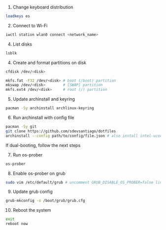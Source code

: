 1. Change keyboard distribution
```zsh
loadkeys es
```

2. Connect to Wi-Fi
```zsh
iwctl station wlan0 connect <network_name>
```

4. List disks
```zsh
lsblk
```

4. Create and format partitions on disk
```zsh
cfdisk /dev/<disk>

mkfs.fat -F32 /dev/<disk> # boot (/boot) partition
mkswap /dev/<disk>        # [SWAP] partition
mkfs.ext4 /dev/<disk>     # root (/) partition
```

5. Update archinstall and keyring
```zsh
pacman -Sy archinstall archlinux-keyring
```

6. Run archinstall with config file

```zsh
pacman -Sy git
git clone https://github.com/sdevsantiago/dotfiles
archinstall --config path/to/config/file.json # also install intel-ucode/amd-ucode
```

If dual-booting, follow the next steps

7. Run os-prober
```zsh
os-prober
```

8. Enable os-prober on grub
```zsh
sudo vim /etc/default/grub # uncomment GRUB_DISABLE_OS_PROBER=false line
```

9. Update grub config
```zsh
grub-mkconfig -o /boot/grub/grub.cfg
```

10. Reboot the system
```zsh
exit
reboot now
```
